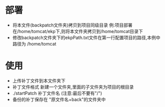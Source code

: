 # 部署
* 将本文件(backpatch文件夹)拷贝到项目同级目录
例:项目部署在/home/tomcat/ekp下,则将本文件夹拷贝到/home/tomcat目录下
* 修改backpatch文件夹下的ekpPath.txt文件在第一行配置项目的路径,本例中路径为 /home/tomcat
# 使用
* 上传补丁文件到本文件夹下
* 补丁文件格式 新建一个文件夹,里面的子文件夹为项目的根目录
* ./startPatch 补丁文件名 (注意:最后不要有"/")
* 备份的补丁保存在 "原文件名+back"的文件夹中
